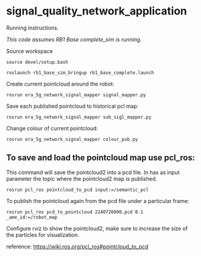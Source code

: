 # signal_quality_network_application

Running instructions.

*This code assumes RB1 Base complete_sim is running.*

Source workspace
```
source devel/setup.bash
```

```
roslaunch rb1_base_sim_bringup rb1_base_complete.launch 
```

Create current pointcloud around the robot:
```
rosrun era_5g_network_signal_mapper signal_mapper.py 
```

Save each published pointcloud to historical pcl map:

```
rosrun era_5g_network_signal_mapper sub_sigl_mapper.py 
```

Change colour of current pointcloud:
```
rosrun era_5g_network_signal_mapper colour_pub.py 
```

 ## To save and load the pointcloud map use pcl_ros:
 
 This command will save the pointcloud2 into a pcd file. In has as input parameter the topic where the pointcloud2 map is published. 
 
```
rosrun pcl_ros pointcloud_to_pcd input:=/semantic_pcl
```

To publish the pointcloud again from the pcd file under a particular frame:

```
rosrun pcl_ros pcd_to_pointcloud 2240726000.pcd 0.1 _ame_id:=/robot_map
```

Configure rviz to show the pointcloud2, make sure to increase the size of the particles for visualization.

reference: https://wiki.ros.org/pcl_ros#pointcloud_to_pcd

 

